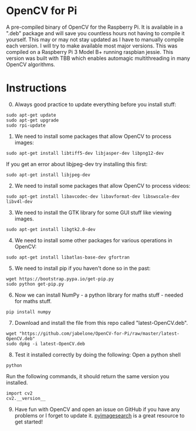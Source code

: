 # OpenCV for Pi
A pre-compiled binary of OpenCV for the Raspberry Pi.   It is available in a ".deb" package and will save you countless hours not having to compile it yourself.  This may or may not stay updated as I have to manually compile each version.  I will try to make available most major versions.  This was compiled on a Raspberry Pi 3 Model B+ running raspbian jessie.  This version was built with TBB which enables automagic multithreading in many OpenCV algorithms.

# Instructions
0) Always good practice to update everything before you install stuff:
  ```
sudo apt-get update
sudo apt-get upgrade
sudo rpi-update
  ```
1) We need to install some packages that allow OpenCV to process images:
  ```
sudo apt-get install libtiff5-dev libjasper-dev libpng12-dev
  ```
  If you get an error about libjpeg-dev try installing this first:
  ```
sudo apt-get install libjpeg-dev
  ```
2) We need to install some packages that allow OpenCV to process videos:
  ```
sudo apt-get install libavcodec-dev libavformat-dev libswscale-dev libv4l-dev
  ```
3) We need to install the GTK library for some GUI stuff like viewing images.
  ```
sudo apt-get install libgtk2.0-dev
  ```
4) We need to install some other packages for various operations in OpenCV:
  ```
sudo apt-get install libatlas-base-dev gfortran
  ```
5) We need to install pip if you haven't done so in the past:
  ```
wget https://bootstrap.pypa.io/get-pip.py
sudo python get-pip.py
  ```
6) Now we can install NumPy - a python library for maths stuff - needed for maths stuff.
  ```
pip install numpy
  ```
7) Download and install the file from this repo called "latest-OpenCV.deb".
  ```
wget "https://github.com/jabelone/OpenCV-for-Pi/raw/master/latest-OpenCV.deb"
sudo dpkg -i latest-OpenCV.deb
  ```
8) Test it installed correctly by doing the following:
  Open a python shell
  ```
python
  ```
  Run the following commands, it should return the same version you installed.
  ```
import cv2
cv2.__version__
  ```
  
 9) Have fun with OpenCV and open an issue on GitHub if you have any problems or I forget to update it.  [pyimagesearch](http://www.pyimagesearch.com/) is a great resource to get started!

